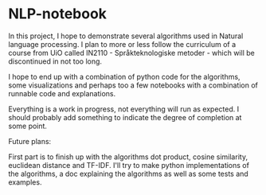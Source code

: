 # NLP-notebook

In this project, I hope to demonstrate several algorithms used in Natural language processing. I plan to more or 
less follow the curriculum of a course from UiO called IN2110 - Språkteknologiske metoder - which will be discontinued in not too long. 

I hope to end up with a combination of python code for the algorithms, some visualizations and perhaps too a few notebooks with a combination 
of runnable code and explanations. 

Everything is a work in progress, not everything will run as expected. I should probably add something 
to indicate the degree of completion at some point. 

Future plans: 

First part is to finish up with the algorithms dot product, cosine similarity, euclidean distance and TF-IDF. 
I'll try to make python implementations of the algorithms, a doc explaining the algorithms as well as some tests and examples. 